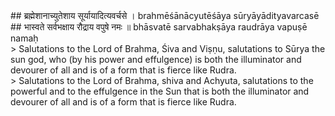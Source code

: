 <section>
<section data-markdown>
## ब्रह्मेशानाच्युतेशाय सूर्यायादित्यवर्चसे ।
brahmēśānācyutēśāya sūryāyādityavarcasē
## भास्वते सर्वभक्षाय रौद्राय वपुषे नमः ॥
bhāsvatē sarvabhakṣāya raudrāya vapuṣē namaḥ
</section>
<section data-markdown>
> Salutations to the Lord of Brahma, Śiva and Viṣṇu, salutations to Sūrya the sun god, who (by his power and effulgence) is both the illuminator and devourer of all and is of a form that is fierce like Rudra.
</section>
<section data-markdown>
> Salutations to the Lord of Brahma, shiva and Achyuta, salutations to the powerful and to the effulgence in the Sun that is both the illuminator and devourer of all and is of a form that is fierce like Rudra.
</section>
</section>
